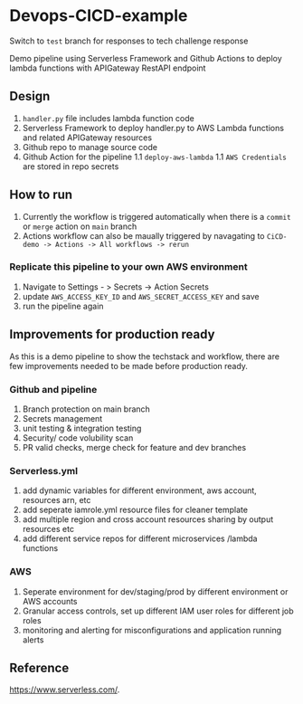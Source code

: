 # Devops-CICD-example

Switch to `test` branch for responses to tech challenge response

Demo pipeline using Serverless Framework and Github Actions to deploy lambda functions with APIGateway RestAPI endpoint

## Design 
1. ```handler.py``` file includes lambda function code
1. Serverless Framework to deploy handler.py to AWS Lambda functions and related APIGateway resources
1. Github repo to manage source code
1. Github Action for the pipeline
    1.1 ```deploy-aws-lambda```
    1.1 ```AWS Credentials``` are stored in repo secrets

## How to run

1. Currently the workflow is triggered automatically when there is a `commit` or `merge` action on ```main``` branch
2. Actions workflow can also be maually triggered by navagating to `CiCD-demo -> Actions -> All workflows -> rerun`

### Replicate this pipeline to your own AWS environment
1. Navigate to Settings - > Secrets -> Action Secrets
2. update `AWS_ACCESS_KEY_ID` and `AWS_SECRET_ACCESS_KEY` and save
3. run the pipeline again 

## Improvements for production ready

As this is a demo pipeline to show the techstack and workflow, there are few improvements needed to be made before production ready.
### Github and pipeline
1. Branch protection on main branch
2. Secrets management
3. unit testing & integration testing
4. Security/ code volubility scan 
5. PR valid checks, merge check for feature and dev branches

### Serverless.yml
1. add dynamic variables for different environment, aws account, resources arn, etc
2. add seperate iamrole.yml resource files for cleaner template
3. add multiple region and cross account resources sharing by output resources etc
4. add different service repos for different microservices /lambda functions

### AWS 
1. Seperate environment for dev/staging/prod by different environment or AWS accounts
2. Granular access controls, set up different IAM user roles for different job roles
3. monitoring and alerting for misconfigurations and application running alerts

## Reference
https://www.serverless.com/.
